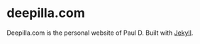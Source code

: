 # deepilla.com

Deepilla.com is the personal website of Paul D. Built with [Jekyll](http://jekyllrb.com/).